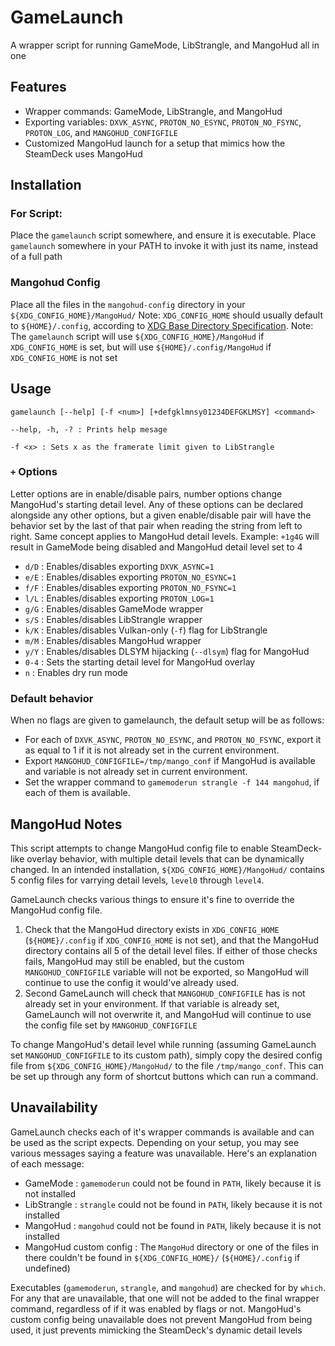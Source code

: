 # GameLaunch
 A wrapper script for running GameMode, LibStrangle, and MangoHud all in one
 
## Features
- Wrapper commands: GameMode, LibStrangle, and MangoHud
- Exporting variables: `DXVK_ASYNC`, `PROTON_NO_ESYNC`, `PROTON_NO_FSYNC`, `PROTON_LOG`, and `MANGOHUD_CONFIGFILE`
- Customized MangoHud launch for a setup that mimics how the SteamDeck uses MangoHud

## Installation
### For Script:
Place the `gamelaunch` script somewhere, and ensure it is executable.
Place `gamelaunch` somewhere in your PATH to invoke it with just its name, instead of a full path

### Mangohud Config
Place all the files in the `mangohud-config` directory in your `${XDG_CONFIG_HOME}/MangoHud/`
Note: `XDG_CONFIG_HOME` should usually default to `${HOME}/.config`, according to [XDG Base Directory Specification](https://specifications.freedesktop.org/basedir-spec/basedir-spec-latest.html).
Note: The `gamelaunch` script will use `${XDG_CONFIG_HOME}/MangoHud` if `XDG_CONFIG_HOME` is set, but will use `${HOME}/.config/MangoHud` if `XDG_CONFIG_HOME` is not set

## Usage
`gamelaunch [--help] [-f <num>] [+defgklmnsy01234DEFGKLMSY] <command>`

`--help, -h, -? : Prints help mesage`

`-f <x> : Sets x as the framerate limit given to LibStrangle`

### `+` Options
Letter options are in enable/disable pairs, number options change MangoHud's starting detail level.
Any of these options can be declared alongside any other options, but a given enable/disable pair will have the behavior set by the last of that pair when reading the string from left to right. Same concept applies to MangoHud detail levels.
Example: `+1g4G` will result in GameMode being disabled and MangoHud detail level set to 4

- `d/D` : Enables/disables exporting `DXVK_ASYNC=1`
- `e/E` : Enables/disables exporting `PROTON_NO_ESYNC=1`
- `f/F` : Enables/disables exporting `PROTON_NO_FSYNC=1`
- `l/L` : Enables/disables exporting `PROTON_LOG=1`
- `g/G` : Enables/disables GameMode wrapper
- `s/S` : Enables/disables LibStrangle wrapper
- `k/K` : Enables/disables Vulkan-only (`-f`) flag for LibStrangle
- `m/M` : Enables/disables MangoHud wrapper
- `y/Y` : Enables/disables DLSYM hijacking (`--dlsym`) flag for MangoHud
- `0-4` : Sets the starting detail level for MangoHud overlay
- `n` : Enables dry run mode

### Default behavior
When no flags are given to gamelaunch, the default setup will be as follows:

- For each of `DXVK_ASYNC`, `PROTON_NO_ESYNC`, and `PROTON_NO_FSYNC`, export it as equal to 1 if it is not already set in the current environment.
- Export `MANGOHUD_CONFIGFILE=/tmp/mango_conf` if MangoHud is available and variable is not already set in current environment.
- Set the wrapper command to `gamemoderun strangle -f 144 mangohud`, if each of them is available.

## MangoHud Notes
This script attempts to change MangoHud config file to enable SteamDeck-like overlay behavior, with multiple detail levels that can be dynamically changed. In an intended installation, `${XDG_CONFIG_HOME}/MangoHud/` contains 5 config files for varrying detail levels, `level0` through `level4`.

GameLaunch checks various things to ensure it's fine to override the MangoHud config file.
1. Check that the MangoHud directory exists in `XDG_CONFIG_HOME` (`${HOME}/.config` if `XDG_CONFIG_HOME` is not set), and that the MangoHud directory contains all 5 of the detail level files. If either of those checks fails, MangoHud may still be enabled, but the custom `MANGOHUD_CONFIGFILE` variable will not be exported, so MangoHud will continue to use the config it would've already used.
2. Second GameLaunch will check that `MANGOHUD_CONFIGFILE` has is not already set in your environment. If that variable is already set, GameLaunch will not overwrite it, and MangoHud will continue to use the config file set by `MANGOHUD_CONFIGFILE`

To change MangoHud's detail level while running (assuming GameLaunch set `MANGOHUD_CONFIGFILE` to its custom path), simply copy the desired config file from `${XDG_CONFIG_HOME}/MangoHud/` to the file `/tmp/mango_conf`. This can be set up through any form of shortcut buttons which can run a command.

## Unavailability
GameLaunch checks each of it's wrapper commands is available and can be used as the script expects. Depending on your setup, you may see various messages saying a feature was unavailable. Here's an explanation of each message:

- GameMode : `gamemoderun` could not be found in `PATH`, likely because it is not installed
- LibStrangle : `strangle` could not be found in `PATH`, likely because it is not installed
- MangoHud : `mangohud` could not be found in `PATH`, likely because it is not installed
- MangoHud custom config : The `MangoHud` directory or one of the files in there couldn't be found in `${XDG_CONFIG_HOME}/` (`${HOME}/.config` if undefined)

Executables (`gamemoderun`, `strangle`, and `mangohud`) are checked for by `which`. For any that are unavailable, that one will not be added to the final wrapper command, regardless of if it was enabled by flags or not. MangoHud's custom config being unavailable does not prevent MangoHud from being used, it just prevents mimicking the SteamDeck's dynamic detail levels
